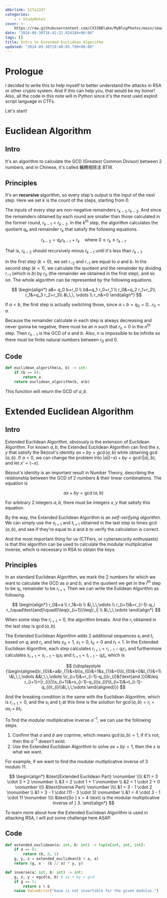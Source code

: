 ```yaml
---
abbrlink: 517a12d7
categories:
    - - StudyNotes
cover: >-
    https://raw.githubusercontent.com/CX330Blake/MyBlogPhotos/main/image/24/9/euclidean_9fab94cfbbb8a5c35339bd17b312eeb9.jpg
date: "2024-09-30T16:42:22.924184+08:00"
tags: []
title: Intro to Extended Euclidean Algorithm
updated: "2024-09-30T19:40:05.799+08:00"
---
```


# Prologue

I decided to write this to help myself to better understand the attacks in RSA or other crypto system. And if this can help you, that would be my honor! Also, all the code in this note will in Python since it's the most used exploit script language in CTFs.

Let's start!

# Euclidean Algorithm

## Intro

It's an algorithm to calculate the GCD (Greatest Common Divisor) between 2 numbers, and in Chinese, it's called 輾轉相除法 BTW.

## Principles

It's an **recursive** algorithm, so every step's output is the input of the next step. Here we set $k$ is the count of the steps, starting from 0.

The inputs of every step are non-negative remainders $r_{k-1}, r_{k-2}$. And since the remainders obtained by each round are smaller than those calculated in the former round, $r_{k-1}<r_{k-2}$. In the $k^{th}$ step, the algorithm calculates the quotient $q_k$ and remainder $r_k$ that satisfy the following equations.

$$
r_{k-2} = q_{k} r_{k-1} + r_{k} \quad \text{where } 0 \leq r_{k} \leq r_{k-1}
$$

That is, $r_{k-2}$ should recursively minus $r_{k-1}$ until it's less than $r_{k-1}$.

In the first step ($k=0$), we set $r_{-2}$ and $r_{-1}$ are equal to $a$ and $b$. In the second step ($k=1$), we calculate the quotient and the remainder by dividing $r_{-1}$ (which is $b$) by $r_0$ (the remainder we obtained in the first step), and so on. The whole algorithm can be represented by the following equations.

$$
\begin{align*}
a&= q_0 b+r_0 \\
b&=q_1 r_0+r_1 \\
r_0&=q_2 r_1+r_2\\
r_1&=q_3 r_2+r_3\\
&\,\,\, \vdots \\
r_n&=0
\end{align*}
$$

If $a<b$, the first step is actually switching those, since $a\div{b}=q_0=0\dots r_0=a$.

Because the remainder calculate in each step is always decreasing and never gonna be negative, there must be an $n$ such that $r_n=0$ in the $n^{th}$ step. Then $r_{n-1}$ is the GCD of $a$ and $b$. Also, $n$ is impossible to be infinite so there must be finite natural numbers between $r_0$ and $0$.

## Code

```python
def euclidean_algorithm(a, b) -> int:
    if (b == 0):
        return a
    return euclidean_algorithm(b, a%b)
```

This function will return the GCD of $a, b$.

# Extended Euclidean Algorithm

## Intro

Extended Euclidean Algorithm, obviously is the extension of Euclidean Algorithm. For known $a, b$, the Extended Euclidean Algorithm can find the $x, y$ that satisfy the Bézout's identity $ax+by=\gcd(a, b)$ while obtaining $\gcd(a, b)$. If $a<0$, we can change the problem into $|a|(-x)+by=\gcd(|a|, b)$, and let $x'=(-x)$.

Bézout's identity is an important result in Number Theory, describing the relationship between the GCD of 2 numbers & their linear combinations. The equation is

$$
ax+by=\gcd(a, b)
$$

For arbitrary 2 integers $a, b$, there must be integers $x, y$ that satisfy this equation.

By the way, the Extended Euclidean Algorithm is an _self-verifying algorithm_. We can simply use the $s_{i+1}$ and $t_{i+1}$ obtained in the last step to times $\gcd(a, b)$, and see if they're equal to $a$ and $b$ to verify the calculation is correct.

And the most important thing for us (CTFers, or cybersecurity enthusiasts) is that this algorithm can be used to calculate the modular multiplicative inverse, which is necessary in RSA to obtain the keys.

## Principles

In an standard Euclidean Algorithm, we mark the 2 numbers for which we want to calculate the GCD as $a$ and $b$, and the quotient we get in the $i^{th}$ step to be $q_i$, remainder to be $r_{i+1}$. Then we can write the Eulidean Algorithm as following.

$$
\begin{align*}
r_0&=a \\
r_1&=b \\
&\,\,\,\vdots \\
r_{i+1}&=r_{i-1}-q_i r_i\quad\text{and}\quad0\leq{r_{i+1}}\leq|r_i| \\
&\,\,\,\vdots
\end{align*}
$$

When some step the $r_{i+1}=0$, the algorithm breaks. And the $r_i$ obtained in the last step is $\gcd(a, b)$.

The Extended Euclidean Algorithm adds 2 additional sequences $s_i$ and $t_i$ based on $q_i$ and $r_i$, and lets $s_0=1$, $s_1=0$, $t_0=0$ and $t_1=1$. In the Extended Euclidean Algorithm, each step calculates $r_{i+1}=r_{i-1}-q_i r_i$, and furthermore calculates $s_{i+1}=s_{i-1}-q_i s_i$ and $t_{i+1}=t_{i-1}-q_i t_i$, which is

$$
{\displaystyle {\begin{aligned}r_{0}&=a&r_{1}&=b\\s_{0}&=1&s_{1}&=0\\t_{0}&=0&t_{1}&=1\\&\,\,\,\vdots &&\,\,\,\vdots \\r_{i+1}&=r_{i-1}-q_{i}r_{i}&{\text{and }}0&\leq r_{i+1}<|r_{i}|\\s_{i+1}&=s_{i-1}-q_{i}s_{i}\\t_{i+1}&=t_{i-1}-q_{i}t_{i}\\&\,\,\,\vdots \end{aligned}}}
$$

And the breaking condition is the same with the Euclidean Algorithm, which is $r_{i+1}=0$, and the $s_i$ and $t_i$ at this time is the solution for $\gcd(a, b)=r_i=as_i+bt_i$.

To find the modular multiplicative inverse $a^{-1}$, we can use the following steps.

1. Confirm that $a$ and $b$ are coprime, which means $\gcd(a, b)=1$, if it's not, then the $a^{-1}$ doesn't exist.
2. Use the Extended Euclidean Algorithm to solve $ax+by=1$, then the $x$ is what we want.

For example, if we want to find the modular multiplicative inverse of 3 modulo 11.

$$
\begin{align*}
&\text{Extended Euclidean Part} \nonumber \\\\
&11 = 3 \cdot 3 + 2 \nonumber \\
&3 = 2 \cdot 1 + 1 \nonumber \\
&2 = 1 \cdot 2 + 0 \nonumber \\\\
&\text{Inverse Part} \nonumber \\\\
&1 = 3 - 1 \cdot 2 \nonumber \\
&1 = 3 - 1 \cdot (11 - 3 \cdot 3) \nonumber \\
&1 = 4 \cdot 3 - 1 \cdot 11 \nonumber \\\\
&\text{So } x = 4 \text{ is the modular multiplicative inverse of } 3.
\end{align*}
$$

To learn more about how the Extended Euclidean Algorithm is used in attacking RSA, I will put some challenge here ASAP.

## Code

```python
def extended_euclidean(a: int, b: int) -> tuple[int, int, int]:
    if a == 0:
	    return (b, 0, 1)
    g, y, x = extended_euclidean(b % a, a)
    return (g, x - (b // a) * y, y)

def inverse(a: int, b: int) -> int:
	g, x, y = egcd(a, b) # ax + by = gcd
	if g == 1:
		return x % b
	raise ValueError("base is not invertible for the given modulus.")
```
